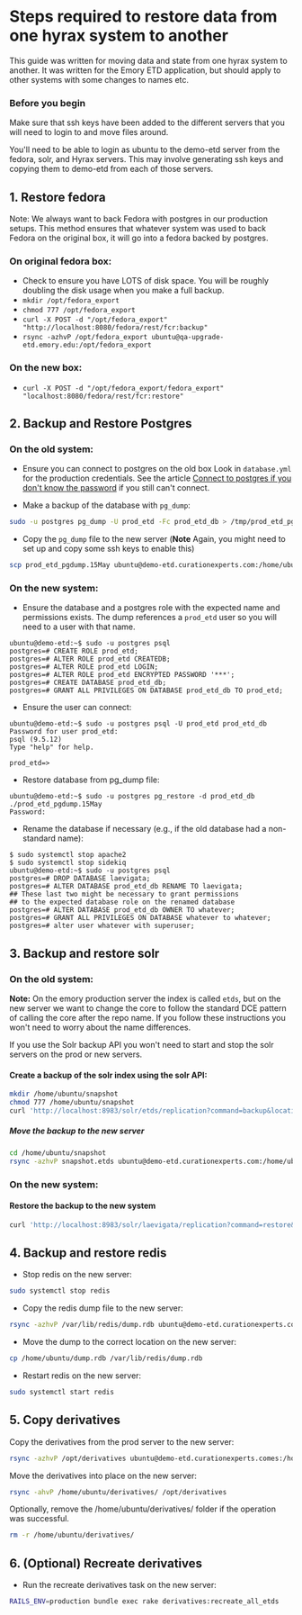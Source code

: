 # Steps required to restore data from one hyrax system to another

This guide was written for moving data and state from one hyrax system to another.
It was written for the Emory ETD application, but should apply to other systems with
some changes to names etc.

### Before you begin

Make sure that ssh keys have been added to the different servers that you will need
to login to and move files around.

You'll need to be able to login as ubuntu to the demo-etd server from the fedora, solr,
and Hyrax servers. This may involve generating ssh keys and copying them to demo-etd
from each of those servers.

## 1.  Restore fedora
Note: We always want to back Fedora with postgres in our production setups. This
method ensures that whatever system was used to back Fedora on the original box,
it will go into a fedora backed by postgres.

### On original fedora box:

* Check to ensure you have LOTS of disk space. You will be roughly doubling the disk usage when you make a full backup. 
* `mkdir /opt/fedora_export`
* `chmod 777 /opt/fedora_export`
* `curl -X POST -d "/opt/fedora_export" "http://localhost:8080/fedora/rest/fcr:backup"`
* `rsync -azhvP /opt/fedora_export ubuntu@qa-upgrade-etd.emory.edu:/opt/fedora_export`


### On the new box:
* `curl -X POST -d "/opt/fedora_export/fedora_export" "localhost:8080/fedora/rest/fcr:restore"`

## 2. Backup and Restore Postgres
### On the old system:

* Ensure you can connect to postgres on the old box
Look in `database.yml` for the production credentials. See the article [Connect to postgres if you don't know the password](reset_postgres.md) if you still can't connect.

* Make a backup of the database with `pg_dump`:

```bash
sudo -u postgres pg_dump -U prod_etd -Fc prod_etd_db > /tmp/prod_etd_pgdump.15May
```

* Copy the `pg_dump` file to the new server (**Note** Again, you might need to set up and copy some ssh keys to enable this)

```bash
scp prod_etd_pgdump.15May ubuntu@demo-etd.curationexperts.com:/home/ubuntu
```

### On the new system:

* Ensure the database and a postgres role with the expected name and permissions exists. The dump references a `prod_etd` user so you will need to a user with that name.

```
ubuntu@demo-etd:~$ sudo -u postgres psql
postgres=# CREATE ROLE prod_etd;
postgres=# ALTER ROLE prod_etd CREATEDB;
postgres=# ALTER ROLE prod_etd LOGIN;
postgres=# ALTER ROLE prod_etd ENCRYPTED PASSWORD '***';
postgres=# CREATE DATABASE prod_etd_db;
postgres=# GRANT ALL PRIVILEGES ON DATABASE prod_etd_db TO prod_etd;
```

* Ensure the user can connect:

```
ubuntu@demo-etd:~$ sudo -u postgres psql -U prod_etd prod_etd_db
Password for user prod_etd:
psql (9.5.12)
Type "help" for help.

prod_etd=>
```

* Restore database from pg_dump file:

```
ubuntu@demo-etd:~$ sudo -u postgres pg_restore -d prod_etd_db ./prod_etd_pgdump.15May
Password:
```

* Rename the database if necessary (e.g., if the old database had a non-standard name):

```
$ sudo systemctl stop apache2
$ sudo systemctl stop sidekiq
ubuntu@demo-etd:~$ sudo -u postgres psql
postgres=# DROP DATABASE laevigata;
postgres=# ALTER DATABASE prod_etd_db RENAME TO laevigata;
## These last two might be necessary to grant permissions
## to the expected database role on the renamed database
postgres=# ALTER DATABASE prod_etd_db OWNER TO whatever;
postgres=# GRANT ALL PRIVILEGES ON DATABASE whatever to whatever;
postgres=# alter user whatever with superuser;
```



## 3.  Backup and restore solr
### On the old system:

**Note:** On the emory production server the index is called `etds`, but on the new
server we want to change the core to follow the standard DCE pattern of
calling the core after the repo name. If you follow these instructions
you won't need to worry about the name differences.

If you use the Solr backup API you won't need to start and stop the
solr servers on the prod or new servers.

#### Create a backup of the solr index using the solr API:
  ```bash
  mkdir /home/ubuntu/snapshot
  chmod 777 /home/ubuntu/snapshot
  curl 'http://localhost:8983/solr/etds/replication?command=backup&location=/home/ubuntu/snapshot&name=etds'
  ```

##### Move the backup to the new server
```bash
cd /home/ubuntu/snapshot
rsync -azhvP snapshot.etds ubuntu@demo-etd.curationexperts.com:/home/ubuntu/
```

### On the new system:

#### Restore the backup to the new system

```bash
curl 'http://localhost:8983/solr/laevigata/replication?command=restore&name=etds&location=/home/ubuntu/'
```


## 4. Backup and restore redis

* Stop redis on the new server:

```bash
sudo systemctl stop redis
```

* Copy the redis dump file to the new server:

```bash
rsync -azhvP /var/lib/redis/dump.rdb ubuntu@demo-etd.curationexperts.com:/home/ubuntu/dump.rdb
```

* Move the dump to the correct location on the new server:

```bash
cp /home/ubuntu/dump.rdb /var/lib/redis/dump.rdb
```

* Restart redis on the new server:

```bash
sudo systemctl start redis
```
## 5. Copy derivatives

Copy the derivatives from the prod server to the new server:

```bash
rsync -azhvP /opt/derivatives ubuntu@demo-etd.curationexperts.comes:/home/ubuntu
```

Move the derivatives into place on the new server:
```bash
rsync -ahvP /home/ubuntu/derivatives/ /opt/derivatives
```

Optionally, remove the /home/ubuntu/derivatives/ folder if the operation was
successful.

```bash
rm -r /home/ubuntu/derivatives/
```

## 6. (Optional) Recreate derivatives

* Run the recreate derivatives task on the new server:

```bash
RAILS_ENV=production bundle exec rake derivatives:recreate_all_etds
```
